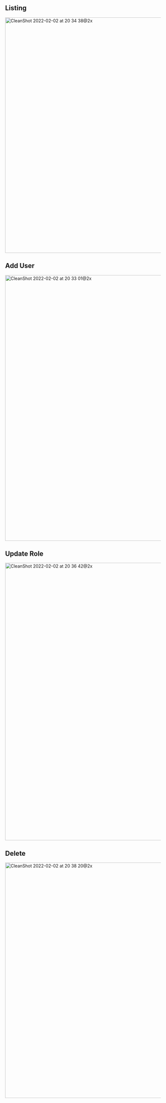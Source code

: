 ## Listing
<img  width="762"  alt="CleanShot 2022-02-02 at 20 34 38@2x"  src="https://user-images.githubusercontent.com/48757775/152180844-c61e3274-5a48-4d9c-9945-d9474bd45a78.png">

## Add User
<img  width="860"  alt="CleanShot 2022-02-02 at 20 33 01@2x"  src="https://user-images.githubusercontent.com/48757775/152181093-2e7695ee-29c6-48c0-802c-ac501fefec74.png">

## Update Role
<img  width="898"  alt="CleanShot 2022-02-02 at 20 36 42@2x"  src="https://user-images.githubusercontent.com/48757775/152180867-332dd001-8a46-4366-b1d2-0ce632e8dd18.png">

## Delete
<img  width="762"  alt="CleanShot 2022-02-02 at 20 38 20@2x"  src="https://user-images.githubusercontent.com/48757775/152180872-de725094-b5fa-4bae-a912-71f76da8f2ff.png">

  
  
  


